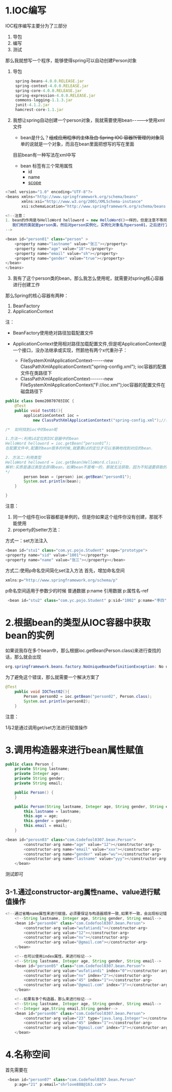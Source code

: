 # 1.IOC编写

IOC程序编写主要分为了三部分

1. 导包
2. 编写
3. 测试

那么我就想写一个程序，能够使得spring可以自动创建Person对象

1. 导包
   ```js
    spring-beans-4.0.0.RELEASE.jar
    spring-context-4.0.0.RELEASE.jar
    spring-core-4.0.0.RELEASE.jar
    spring-expression-4.0.0.RELEASE.jar
    commons-logging-1.1.3.jar
    junit-4.1.2.jar
    hamcrest-core-1.1.jar
   ```

2. 我想让spring自动创建一个person对象，我就需要使用bean----->使用xml文件
   * bean是什么？~~组成应用程序的主体及由 Spring IOC 容器所管理的对象~~简单的说就是一个对象，而且在bean里面把想写的写在里面
   
   目前bean有一种写法在xml中写

   * bean 标签有三个常用属性
     * id
     * name
     * [scope](https://www.cnblogs.com/yoci/p/10642553.html)

```js
<?xml version="1.0" encoding="UTF-8"?>
<beans xmlns="http://www.springframework.org/schema/beans"
       xmlns:xsi="http://www.w3.org/2001/XMLSchema-instance"
       xsi:schemaLocation="http://www.springframework.org/schema/beans http://www.springframework.org/schema/beans/spring-beans.xsd">

<!--注意：
1. bean的作用是与HelloWord helloword = new HelloWord()一样的，但是注意不等同于new 对象，因为他是用了反射的思维在里面
   我们用的类就是person类，然后对person实例化，实例化对象名为person01，之后进行了setName()方法去设置属性的值
-->

<bean id="person01" class="person" >
	<property name="lastname" value="张三"></property>
	<property name="age" value="18"></property>
	<property name="email" value="sh"></property>
	<property name="gender" value="true"></property>
</bean>
</beans>
```

3. 我有了这个person类的bean，那么我怎么使用呢，就需要对spring核心容器进行创建工作

那么Spring的核心容器有两种：

1. BeanFactory
2. ApplicationContext

注：
   * BeanFactory使用绝对路径加载配置文件

   * ApplicationContext使用相对路径加载配置文件,但是呢ApplicationContext是一个接口，没办法继承或实现，然鹅他有两个x代重孙子：
  
     * FileSystemXmlApplicationContext------new ClassPathXmlApplicationContext("spring-config.xml");  ioc容器的配置文件在类路径下
     * ClassPathXmlApplicationContext-------new FileSystemXmlApplicationContext("F://ioc.xml");ioc容器的配置文件在磁盘路径下


```java
public class Demo20070703IOC {
	@Test
	public void test01(){
		applicationContext ioc =
			new ClassPathXmlApplicationContext("spring-config.xml");//我们找到了xml 文件，如何找到ioc中的bean呢？

/*  如何找到ioc中的bean呢

1.方法一:利用id定位到IOC容器中的bean
HelloWord helloword = ioc.getBean(“person01”);
在配置文件中,配置的bean很多的时候,就要靠id的定位才可以准确地找到对应的bean. 

2. 方法二:利用类型
HelloWord helloword = ioc.getBean(HelloWord.class);
解析:实质是通过类型去获得bean，如果bean不是唯一的，那就无法获取，因为不知道要获取的是哪一个。HelloWord.class  
*/
		person bean = (person) ioc.getBean("person01");
		System.out.println(bean);
	}

}
```

注意：

1. 同一个组件在ioc容器都是单例的，但是你如果这个组件你没有创建，那就不能使用
2. property的setter方法：
   
方式一：set方法注入

```js
<bean id="stu1" class="com.yc.pojo.Student" scope="prototype">
<property name="sid" value="1001"></property>
<property name="name" value="张三"></property></bean>
```

方式二:使用p命名空间简化set注入方法
首先，增加命名空间
```js
xmlns:p="http://www.springframework.org/schema/p"
```
p命名空间适用于参数少的时候 普通数据 p:name 引用数据 p:属性名-ref

```js
 <bean id="stu2" class="com.yc.pojo.Student" p:sid="1002" p:name="李四" ></bean>
```

# 2.根据bean的类型从IOC容器中获取bean的实例

如果说我存在多个bean中，那么根据ioc.getBean(Person.class)来进行查找的话，那么就会出现
```java
org.springframework.beans.factory.NoUniqueBeanDefinitionException: No qualifying bean of type [com.Codefool0307.bean.Person] is defined: expected single matching bean but found 2: person01,person02
```
为了避免这个错误，那么就需要一个解决方案了

```java
@Test
    public void IOCTest02(){
        Person person02 = ioc.getBean("person02", Person.class);
        System.out.println(person02);
    }
```

注意：

1与2是通过调用get/set方法进行赋值操作

# 3.调用构造器来进行bean属性赋值

```java
public class Person {
    private String lastname;
    private Integer age;
    private String gender;
    private String email;

    public Person() {
    }

    public Person(String lastname, Integer age, String gender, String email) {
        this.lastname = lastname;
        this.age = age;
        this.gender = gender;
        this.email = email;
    }
```

```java
<bean id="perosn03" class="com.Codefool0307.bean.Person">
        <constructor-arg name="age" value="12"></constructor-arg>
        <constructor-arg name="email" value="xxx"></constructor-arg>
        <constructor-arg name="gender" value="wu"></constructor-arg>
        <constructor-arg name="lastname" value="yyy"></constructor-arg>
    </bean>
```

测试即可

## 3-1.通过constructor-arg属性name、value进行赋值操作

```java
<!--通过省略name属性来进行赋值，必须要保证与构造器顺序一致,如果不一致，会出现标记错误-->
    <!--String lastname, Integer age, String gender, String email-->
    <bean id="person04" class="com.Codefool0307.bean.Person">
        <constructor-arg value="wufatiandi"></constructor-arg>
        <constructor-arg value="12"></constructor-arg>
        <constructor-arg value="nv"></constructor-arg>
        <constructor-arg value="@gmail.com"></constructor-arg>
    </bean>

    <!--也可以使用index属性，来进行标记-->
    <!--String lastname, Integer age, String gender, String email-->
    <bean id="person05" class="com.Codefool0307.bean.Person">
        <constructor-arg value="wufatiandi" index="0"></constructor-arg>
        <constructor-arg value="nv" index="2"></constructor-arg>
        <constructor-arg value="45" index="1"></constructor-arg>
        <constructor-arg value="@gmail.com" index="3"></constructor-arg>
    </bean>

    <!--如果有多个构造器，那么来进行标记-->
    <!--String lastname, Integer age, String gender, String email-->
    <!--Integer age,String email,String gender-->
    <bean id="person06" class="com.Codefool0307.bean.Person">
        <constructor-arg value="23" type="java.lang.Integer"></constructor-arg>
        <constructor-arg value="45" index="1"></constructor-arg>
        <constructor-arg value="@gmail.com" index="3"></constructor-arg>
    </bean>
```

# 4.名称空间

首先需要在

```java
 <bean id="person07" class="com.Codefool0307.bean.Person"
    p:age="21" p:email="shrlove888@163.com">
```
